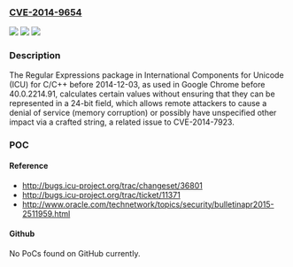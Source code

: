 ### [CVE-2014-9654](https://cve.mitre.org/cgi-bin/cvename.cgi?name=CVE-2014-9654)
![](https://img.shields.io/static/v1?label=Product&message=n%2Fa&color=blue)
![](https://img.shields.io/static/v1?label=Version&message=n%2Fa&color=blue)
![](https://img.shields.io/static/v1?label=Vulnerability&message=n%2Fa&color=brighgreen)

### Description

The Regular Expressions package in International Components for Unicode (ICU) for C/C++ before 2014-12-03, as used in Google Chrome before 40.0.2214.91, calculates certain values without ensuring that they can be represented in a 24-bit field, which allows remote attackers to cause a denial of service (memory corruption) or possibly have unspecified other impact via a crafted string, a related issue to CVE-2014-7923.

### POC

#### Reference
- http://bugs.icu-project.org/trac/changeset/36801
- http://bugs.icu-project.org/trac/ticket/11371
- http://www.oracle.com/technetwork/topics/security/bulletinapr2015-2511959.html

#### Github
No PoCs found on GitHub currently.

